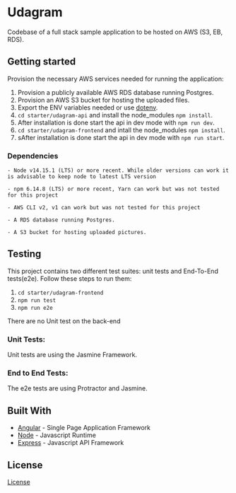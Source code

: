 # Udagram

Codebase of a full stack sample application to be hosted on AWS (S3, EB, RDS).

## Getting started

Provision the necessary AWS services needed for running the application:

1. Provision a publicly available AWS RDS database running Postgres.
2. Provision an AWS S3 bucket for hosting the uploaded files.
3. Export the ENV variables needed or use [dotenv](https://www.npmjs.com/package/dotenv).
4. `cd starter/udagram-api` and install the node_modules `npm install`.
5. After installation is done start the api in dev mode with `npm run dev`.
6. `cd starter/udagram-frontend` and intall the node_modules `npm install`.
7. sAfter installation is done start the api in dev mode with `npm run start`.

### Dependencies

```
- Node v14.15.1 (LTS) or more recent. While older versions can work it is advisable to keep node to latest LTS version

- npm 6.14.8 (LTS) or more recent, Yarn can work but was not tested for this project

- AWS CLI v2, v1 can work but was not tested for this project

- A RDS database running Postgres.

- A S3 bucket for hosting uploaded pictures.

```

## Testing

This project contains two different test suites: unit tests and End-To-End tests(e2e). Follow these steps to run them: 

1. `cd starter/udagram-frontend`
1. `npm run test`
1. `npm run e2e`

There are no Unit test on the back-end

### Unit Tests:

Unit tests are using the Jasmine Framework.

### End to End Tests:

The e2e tests are using Protractor and Jasmine.

## Built With

- [Angular](https://angular.io/) - Single Page Application Framework
- [Node](https://nodejs.org) - Javascript Runtime
- [Express](https://expressjs.com/) - Javascript API Framework

## License

[License](LICENSE.txt)